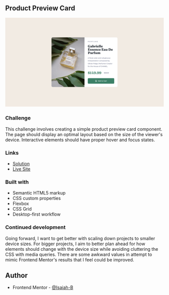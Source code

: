 ## Product Preview Card

![](./images/screenshot.png)

### Challenge

This challenge involves creating a simple product preview card component. The page should display an optimal layout based on the size of the viewer's device. Interactive elements should have proper hover and focus states.


### Links

- [Solution](https://www.frontendmentor.io/solutions/simple-responsive-product-preview-component-Ej0_Ber-s4])
- [Live Site](https://profound-yeot-868fef.netlify.app)

### Built with

- Semantic HTML5 markup
- CSS custom properties
- Flexbox
- CSS Grid
- Desktop-first workflow

### Continued development

Going forward, I want to get better with scaling down projects to smaller device sizes. For bigger projects, I aim to better plan ahead for how elements should change with the device size while avoiding cluttering the CSS with media queries. There are some awkward values in attempt to mimic Frontend Mentor's results that I feel could be improved.

## Author
- Frontend Mentor - [@Isaiah-B](https://www.frontendmentor.io/profile/Isaiah-B)
